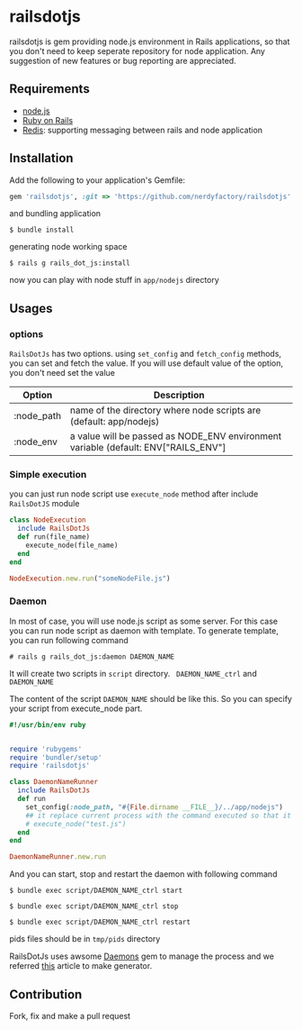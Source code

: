 # railsdotjs
railsdotjs is gem providing node.js environment in Rails applications, so that you don't need to keep seperate repository for node application.
Any suggestion of new features or bug reporting are appreciated.

## Requirements
- [node.js](https://nodejs.org/)
- [Ruby on Rails](http://rubyonrails.org/)
- [Redis](http://www.redis.io/): supporting messaging between rails and node application

## Installation
Add the following to your application's Gemfile:
``` ruby
gem 'railsdotjs', :git => 'https://github.com/nerdyfactory/railsdotjs'
```

and bundling application
```
$ bundle install
```

generating node working space
```
$ rails g rails_dot_js:install
```

now you can play with node stuff in ```app/nodejs``` directory

## Usages
### options
```RailsDotJs``` has two options. using ```set_config``` and ```fetch_config``` methods, you can set and fetch the value.
If you will use default value of the option, you don't need set the value

| Option  | Description |
| ------------- | ------------- |
| :node_path  | name of the directory where node scripts are (default: app/nodejs) |
| :node_env  | a value will be passed as NODE_ENV environment variable (default: ENV["RAILS_ENV"]|| "development") |

### Simple execution
you can just run node script use ``` execute_node ``` method after include ```RailsDotJS``` module

``` ruby
class NodeExecution
  include RailsDotJs
  def run(file_name)
    execute_node(file_name)
  end
end

NodeExecution.new.run("someNodeFile.js")
```
### Daemon
In most of case, you will use node.js script as some server. For this case you can run node script as daemon with template.
To generate template, you can run following command
```
# rails g rails_dot_js:daemon DAEMON_NAME
```
It will create two scripts in ```script``` directory.
``` DAEMON_NAME_ctrl``` and ```DAEMON_NAME```

The content of the script ```DAEMON_NAME``` should be like this. So you can specify your script from execute_node part.
``` ruby
#!/usr/bin/env ruby


require 'rubygems'
require 'bundler/setup'
require 'railsdotjs'

class DaemonNameRunner
  include RailsDotJs
  def run
    set_config(:node_path, "#{File.dirname __FILE__}/../app/nodejs")
    ## it replace current process with the command executed so that it can be managed by daemons gem
    # execute_node("test.js")
  end
end

DaemonNameRunner.new.run
```
And you can start, stop and restart the daemon with following command
```
$ bundle exec script/DAEMON_NAME_ctrl start
```
```
$ bundle exec script/DAEMON_NAME_ctrl stop
```
```
$ bundle exec script/DAEMON_NAME_ctrl restart
```

pids files should be in ```tmp/pids``` directory

RailsDotJs uses awsome [Daemons](https://github.com/thuehlinger/daemons) gem to manage the process and we referred [this](https://coderwall.com/p/mrpebq/background-daemons-in-your-rails-app-with-the-daemons-gem) article to make generator.


## Contribution
Fork, fix and make a pull request
